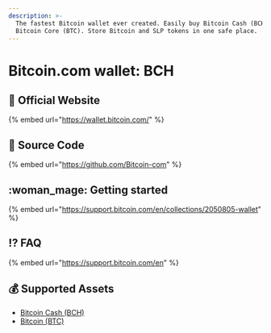 ```yaml
---
description: >-
  The fastest Bitcoin wallet ever created. Easily buy Bitcoin Cash (BCH) and
  Bitcoin Core (BTC). Store Bitcoin and SLP tokens in one safe place.
---
```


# Bitcoin.com wallet: BCH

## :rocket: Official Website

{% embed url="https://wallet.bitcoin.com/" %}

## :bookmark_tabs: Source Code

{% embed url="https://github.com/Bitcoin-com" %}

## :woman_mage: Getting started

{% embed url="https://support.bitcoin.com/en/collections/2050805-wallet" %}

## :interrobang: FAQ

{% embed url="https://support.bitcoin.com/en" %}

## :moneybag: Supported Assets

* [Bitcoin Cash (BCH)](../../coins/bch/)
* [Bitcoin (BTC)](../../coins/btc/)
